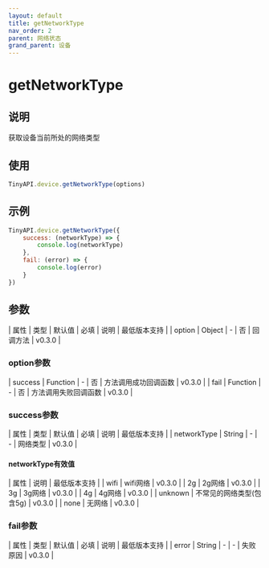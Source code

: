 ```yaml
---
layout: default
title: getNetworkType
nav_order: 2
parent: 网络状态
grand_parent: 设备
---
```


# getNetworkType
## 说明
获取设备当前所处的网络类型

## 使用
```javascript
TinyAPI.device.getNetworkType(options)
```

## 示例
```javascript
TinyAPI.device.getNetworkType({
    success: (networkType) => {
        console.log(networkType)
    },
    fail: (error) => {
        console.log(error)
    }
})
```

## 参数

| 属性 | 类型 | 默认值 | 必填 | 说明 | 最低版本支持 |
| option | Object | - | 否 | 回调方法 | v0.3.0 |

### option参数

| success | Function | - | 否 | 方法调用成功回调函数 | v0.3.0 |
| fail | Function | - | 否 | 方法调用失败回调函数 | v0.3.0 |

### success参数

| 属性 | 类型 | 默认值 | 必填 | 说明 | 最低版本支持 |
| networkType | String | - | - | 网络类型 | v0.3.0 |

#### networkType有效值

| 属性 | 说明 | 最低版本支持 |
| wifi | wifi网络 | v0.3.0 |
| 2g | 2g网络 | v0.3.0 |
| 3g | 3g网络 | v0.3.0 |
| 4g | 4g网络 | v0.3.0 |
| unknown | 不常见的网络类型(包含5g) | v0.3.0 |
| none | 无网络 | v0.3.0 |

### fail参数

| 属性 | 类型 | 默认值 | 必填 | 说明 | 最低版本支持 |
| error | String | - | - | 失败原因 | v0.3.0 |
